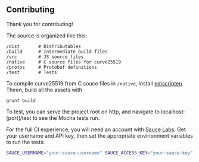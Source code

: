 ## Contributing

Thank you for contributing!

The source is organized like this:

```
/dist       # Distributables
/build      # Intermediate build files
/src        # JS source files
/native     # C source files for curve25519
/protos     # Protobuf definitions
/test       # Tests
```

To compile curve25519 from C souce files in `/native`, install
[emscripten](https://kripken.github.io/emscripten-site/docs/getting_started/downloads.html).
Theen, build all the assets with

```
grunt build
```

To test, you can serve the project root on http, 
and navigate to localhost:[port]/test to see the Mocha tests run.

For the full CI experience, you will need an account with 
[Sauce Labs](https://saucelabs.com).  Get your username and API key, 
then set the appropriate envirionment variables to run the tests:

```sh
SAUCE_USERNAME="your-sauce-username" SAUCE_ACCESS_KEY="your-sauce-key" grunt test
```

